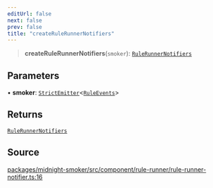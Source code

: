 ```yaml
---
editUrl: false
next: false
prev: false
title: "createRuleRunnerNotifiers"
---
```


> **createRuleRunnerNotifiers**(`smoker`): [`RuleRunnerNotifiers`](/api/midnight-smoker/midnight-smoker/rule-runner/interfaces/rulerunnernotifiers/)

## Parameters

• **smoker**: [`StrictEmitter`](/api/midnight-smoker/midnight-smoker/event/type-aliases/strictemitter/)\<[`RuleEvents`](/api/midnight-smoker/midnight-smoker/event/interfaces/ruleevents/)\>

## Returns

[`RuleRunnerNotifiers`](/api/midnight-smoker/midnight-smoker/rule-runner/interfaces/rulerunnernotifiers/)

## Source

[packages/midnight-smoker/src/component/rule-runner/rule-runner-notifier.ts:16](https://github.com/boneskull/midnight-smoker/blob/417858b/packages/midnight-smoker/src/component/rule-runner/rule-runner-notifier.ts#L16)
